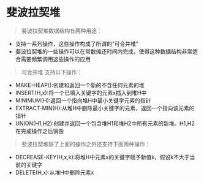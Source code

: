 # 斐波拉契堆
> 斐波拉契堆数据结构有两种用途：
> 
- 支持一系列操作，这些操作构成了所谓的“可合并堆”
- 斐波拉契堆的一些操作可以在常数摊还时间内完成，使得这种数据结构非常适合需要频繁调用这些操作的应用

> 可合并堆
> 支持以下操作：
> 
- MAKE-HEAP():创建和返回一个新的不含任何元素的堆
- INSERT(H,x):将一个已填入关键字的元素x插入到堆H中
- MINIMUM(H):返回一个指向堆H中最小关键字元素的指针
- EXTRACT-MIN(H):从堆H中删除最小关键字的元素，返回一个指向该元素的指针
- UNION(H1,H2):创建并返回一个包含堆H1和堆H2中所有元素的新堆。H1,H2在完成操作之后销毁

> 斐波拉契堆除了上面的操作之外还支持下面两种操作：
> 
- DECREASE-KEY(H,x,k):将堆H中元素x的关键字赋予新值k，假设k不大于当前的关键字
- DELETE(H,x):从堆H中删除元素x
